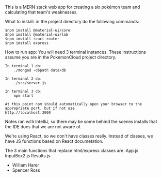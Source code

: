 This is a MERN stack web app for creating a six pokémon team and calculating that team's weaknesses.

What to install:
	in the project directory do the following commands:

	$npm install @material-ui/core
	$npm install @material-ui/lab
	$npm install react-router
	$npm install express

How to run app:
	You will need 3 terminal instances.
	These instructions assume you are in the
	PokemonCloud project directory.

	In terminal 1 do:
		./mongod -dbpath data/db

	In terminal 2 do:
		./src/server.js

	In terminal 3 do:
		npm start

	At this point npm should automatically open your browser to the appropriate port, but if not use 
	http://localhost:3000

Notes ran with IntelliJ, so there may be some behind the scenes installs that the IDE does that we are not aware of.

We're using React, so we don't have classes really. Instead of classes, we have JS functions based on React documetation.

The 3 main functions that replace html/express classes are: 
	App.js
	InputBox2.js 
	Results.js

- William Harer
- Spencer Ross
